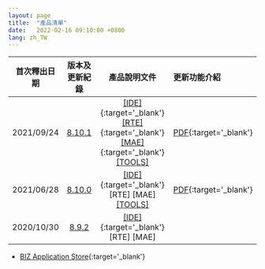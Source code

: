 ```yaml
---
layout: page
title:  "產品清單"
date:   2022-02-16 09:10:00 +0800
lang: zh_TW
---
```



|首次釋出日期|版本及更新紀錄|產品說明文件|更新功能介紹|
|:-:|:-:|:-:|:-|
|2021/09/24|[8.10.1](UPDATE/8.10.1.html)|[[IDE]](/doc/IDE_8.10.1/zh-Hant/index.html){:target='_blank'} [[RTE]](/doc/RTE_8.10.0/zh-Hant/index.html){:target='_blank'} [[MAE]](/doc/MAE_8.10.0/zh-Hant/MAE.html){:target='_blank'} [[TOOLS]](TOOLS/README.html)|[PDF](Doc/Release8.10.1-20210924.pdf){:target='_blank'}|
|2021/06/28|[8.10.0](UPDATE/8.10.0.html)|[[IDE]](/doc/IDE_8.10.0/zh-Hant/index.html){:target='_blank'} [RTE] [MAE] [[TOOLS]](TOOLS/README.html)|[PDF](Doc/Release8.10.0-20210913.pdf){:target='_blank'}|
|2020/10/30|[8.9.2](UPDATE/8.9.2.html)|[[IDE]](/library/8.9.2/index.html){:target='_blank'} [RTE] [MAE]||


- [BIZ Application Store](STORE/README.html){:target='_blank'}